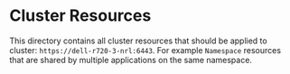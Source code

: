 # Cluster Resources
This directory contains all cluster resources that should be applied to cluster: `https://dell-r720-3-nrl:6443`.
For example `Namespace` resources that are shared by multiple applications on the same namespace.

